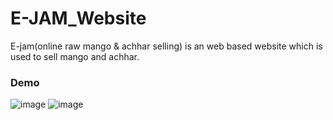 # E-JAM_Website
E-jam(online raw mango &amp; achhar selling) is an web based website which is used to sell mango and achhar. 

### Demo
![image](https://user-images.githubusercontent.com/58871655/171841772-fe1bcfd3-6b15-40d0-8d91-ba4f4354e6dd.png)
![image](https://user-images.githubusercontent.com/58871655/171841711-052bdb6f-3425-4adf-b4d4-34380adea0ee.png)
